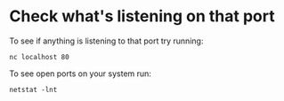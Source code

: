 # Check what's listening on that port

To see if anything is listening to that port try running:

```
nc localhost 80
```

To see open ports on your system run:

```
netstat -lnt
```
